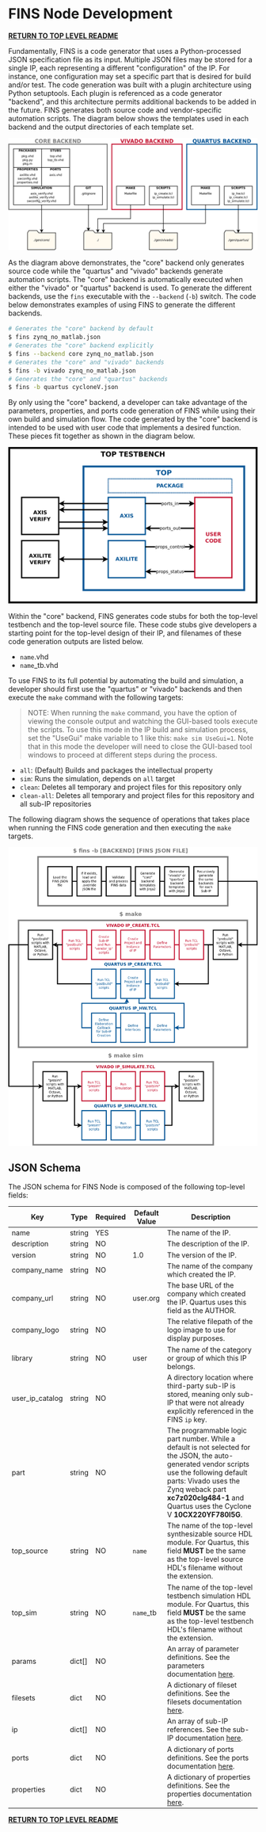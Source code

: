 # FINS Node Development

**[RETURN TO TOP LEVEL README](../README.md)**

Fundamentally, FINS is a code generator that uses a Python-processed JSON specification file as its input. Multiple JSON files may be stored for a single IP, each representing a different "configuration" of the IP. For instance, one configuration may set a specific part that is desired for build and/or test. The code generation was built with a plugin architecture using Python setuptools. Each plugin is referenced as a code generator "backend", and this architecture permits additional backends to be added in the future. FINS generates both source code and vendor-specific automation scripts. The diagram below shows the templates used in each backend and the output directories of each template set.

![](backends.png)

As the diagram above demonstrates, the "core" backend only generates source code while the "quartus" and "vivado" backends generate automation scripts. The "core" backend is automatically executed when either the "vivado" or "quartus" backend is used. To generate the different backends, use the `fins` executable with the `--backend` (`-b`) switch. The code below demonstrates examples of using FINS to generate the different backends.

```bash
# Generates the "core" backend by default
$ fins zynq_no_matlab.json
# Generates the "core" backend explicitly
$ fins --backend core zynq_no_matlab.json
# Generates the "core" and "vivado" backends
$ fins -b vivado zynq_no_matlab.json
# Generates the "core" and "quartus" backends
$ fins -b quartus cycloneV.json
```

By only using the "core" backend, a developer can take advantage of the parameters, properties, and ports code generation of FINS while using their own build and simulation flow. The code generated by the "core" backend is intended to be used with user code that implements a desired function. These pieces fit together as shown in the diagram below.

![](ip_architecture.png)

Within the "core" backend, FINS generates code stubs for both the top-level testbench and the top-level source file. These code stubs give developers a starting point for the top-level design of their IP, and filenames of these code generation outputs are listed below.

* `name`.vhd
* `name`_tb.vhd

To use FINS to its full potential by automating the build and simulation, a developer should first use the "quartus" or "vivado" backends and then execute the `make` command with the following targets:

> NOTE: When running the `make` command, you have the option of viewing the console output and watching the GUI-based tools execute the scripts. To use this mode in the IP build and simulation process, set the "UseGui" make variable to 1 like this: `make sim UseGui=1`. Note that in this mode the developer will need to close the GUI-based tool windows to proceed at different steps during the process.

* `all`: (Default) Builds and packages the intellectual property
* `sim`: Runs the simulation, depends on `all` target
* `clean`: Deletes all temporary and project files for this repository only
* `clean-all`: Deletes all temporary and project files for this repository and all sub-IP repositories

The following diagram shows the sequence of operations that takes place when running the FINS code generation and then executing the `make` targets.

![](build_and_simulation.png)

## JSON Schema

The JSON schema for FINS Node is composed of the following top-level fields:

| Key             | Type   | Required | Default Value | Description |
| --------------- | ------ | -------- | ------------- | ----------- |
| name            | string | YES      |               | The name of the IP. |
| description     | string | NO       |               | The description of the IP. |
| version         | string | NO       | 1.0           | The version of the IP. |
| company_name    | string | NO       |               | The name of the company which created the IP. |
| company_url     | string | NO       | user.org      | The base URL of the company which created the IP. Quartus uses this field as the AUTHOR. |
| company_logo    | string | NO       |               | The relative filepath of the logo image to use for display purposes. |
| library         | string | NO       | user          | The name of the category or group of which this IP belongs. |
| user_ip_catalog | string | NO       |               | A directory location where third-party sub-IP is stored, meaning only sub-IP that were not already explicitly referenced in the FINS `ip` key. |
| part            | string | NO       |               | The programmable logic part number. While a default is not selected for the JSON, the auto-generated vendor scripts use the following default parts: Vivado uses the Zynq weback part **xc7z020clg484-1** and Quartus uses the Cyclone V **10CX220YF780I5G**. |
| top_source      | string | NO       | `name`        | The name of the top-level synthesizable source HDL module. For Quartus, this field **MUST** be the same as the top-level source HDL's filename without the extension. |
| top_sim         | string | NO       | `name`_tb     | The name of the top-level testbench simulation HDL module. For Quartus, this field **MUST** be the same as the top-level testbench HDL's filename without the extension. |
| params          | dict[] | NO       |               | An array of parameter definitions. See the parameters documentation [here](parameters.md). |
| filesets        | dict   | NO       |               | A dictionary of fileset definitions. See the filesets documentation [here](filesets.md). |
| ip              | dict[] | NO       |               | An array of sub-IP references. See the sub-IP documentation [here](sub-ip.md). |
| ports           | dict   | NO       |               | A dictionary of ports definitions. See the ports documentation [here](ports.md). |
| properties      | dict   | NO       |               | A dictionary of properties definitions. See the properties documentation [here](properties.md). |

**[RETURN TO TOP LEVEL README](../README.md)**